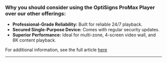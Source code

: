 ### Why you should consider using the OptiSigns ProMax Player over our other offerings:

  * **Professional-Grade Reliability:** Built for reliable 24/7 playback.
  * **Secured Single-Purpose Device:** Comes with regular security updates.
  * **Superior Performance:** Ideal for multi-zone, 4-screen video wall, and 8K content playback.

For additional information, see the full article [here](https://support.optisigns.com/hc/en-us/articles/38680194603155)

---
